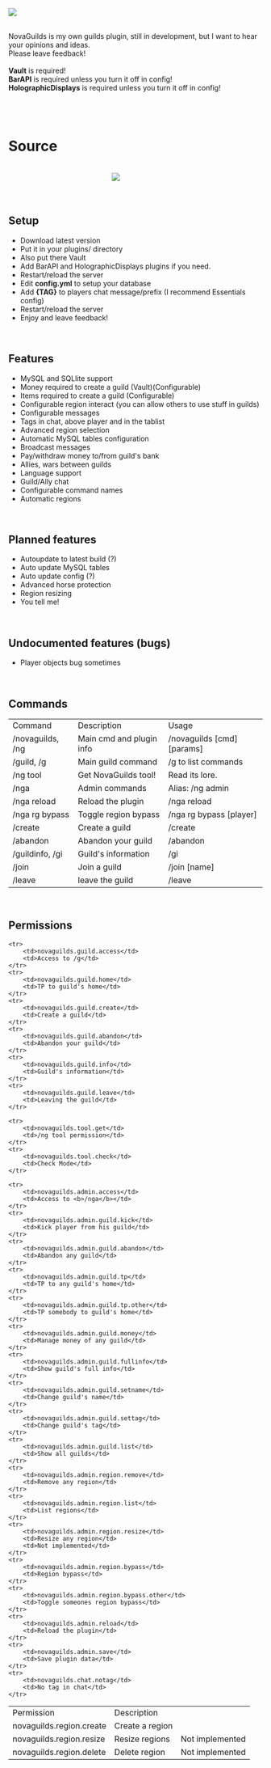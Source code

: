 <img src="http://novaguilds.marcin.co/img/newlogo.png" /><br/><br/>

NovaGuilds is my own guilds plugin, still in development, but I want to hear your opinions and ideas.<br/>
Please leave feedback!<br/><br/>
<b>Vault</b> is required!<br/>
<b>BarAPI</b> is required unless you turn it off in config!<br/>
<b>HolographicDisplays</b> is required unless you turn it off in config!<br/>
<br/><br/><br/>

<h1>Source</h1><br/>
&nbsp;&nbsp;&nbsp;&nbsp;&nbsp;&nbsp;&nbsp;&nbsp;&nbsp;&nbsp;&nbsp;&nbsp;&nbsp;&nbsp;&nbsp;&nbsp;&nbsp;&nbsp;&nbsp;&nbsp;&nbsp;&nbsp;&nbsp;&nbsp;&nbsp;&nbsp;&nbsp;&nbsp;&nbsp;&nbsp;&nbsp;&nbsp;&nbsp;&nbsp;&nbsp;&nbsp;&nbsp;&nbsp;&nbsp;&nbsp;&nbsp;&nbsp;&nbsp;&nbsp;&nbsp;&nbsp;&nbsp;&nbsp;&nbsp;&nbsp;&nbsp;
<a href="https://github.com/MarcinWieczorek/NovaGuilds">
    <img src="http://kosz.marcin.co/githublogo.png" />
</a>
<br/><br/><br/>

<h2><b>Setup</b></h2>
<ul>
    <li>Download latest version</li>
    <li>Put it in your plugins/ directory</li>
    <li>Also put there Vault</li>
    <li>Add BarAPI and HolographicDisplays plugins if you need.</li>
    <li>Restart/reload the server</li>
    <li>Edit <b>config.yml</b> to setup your database</li>
    <li>Add <b>{TAG}</b> to players chat message/prefix (I recommend Essentials config)</li>
    <li>Restart/reload the server</li>
    <li>Enjoy and leave feedback!</li>
</ul>

<br/>
<h2><b>Features</b></h2>
<ul>
    <li>MySQL and SQLlite support</li>
    <li>Money required to create a guild (Vault)(Configurable)</li>
    <li>Items required to create a guild (Configurable)</li>
    <li>Configurable region interact (you can allow others to use stuff in guilds)</li>
    <li>Configurable messages</li>
    <li>Tags in chat, above player and in the tablist</li>
    <li>Advanced region selection</li>
    <li>Automatic MySQL tables configuration</li>
    <li>Broadcast messages</li>
    <li>Pay/withdraw money to/from guild's bank</li>
    <li>Allies, wars between guilds</li>
    <li>Language support</li>
    <li>Guild/Ally chat</li>
    <li>Configurable command names</li>
    <li>Automatic regions</li>
</ul>

<br/>
<h2><b>Planned features</b></h2>
<ul>
    <li>Autoupdate to latest build (?)</li>
    <li>Auto update MySQL tables</li>
    <li>Auto update config (?)</li>
    <li>Advanced horse protection</li>
    <li>Region resizing</li>
    <li>You tell me!</li>
</ul>

<br/>
<h2><b>Undocumented features (bugs)</b></h2>
<ul>
    <li>Player objects bug sometimes</li>
</ul>

<br/>
<h2><b>Commands</b></h2>
<table>
    <tr>
        <td>Command</td>
        <td>Description</td>
        <td>Usage</td>
    </tr>
    <tr>
        <td>/novaguilds, /ng</td>
        <td>Main cmd and plugin info</td>
        <td>/novaguilds [cmd] [params]</td>
    </tr>
    <tr>
        <td>/guild, /g</td>
        <td>Main guild command</td>
        <td>/g to list commands</td>
    </tr>
    <tr>
        <td>/ng tool</td>
        <td>Get NovaGuilds tool!</td>
        <td>Read its lore.</td>
    </tr>
    <tr>
        <td>/nga</td>
        <td>Admin commands</td>
        <td>Alias: /ng admin</td>
    </tr>
    <tr>
        <td>/nga reload</td>
        <td>Reload the plugin</td>
        <td>/nga reload</td>
    </tr>
    <tr>
        <td>/nga rg bypass</td>
        <td>Toggle region bypass
        <td>/nga rg bypass [player]</td>
    </tr>
    <tr>
        <td>/create</td>
        <td>Create a guild</td>
        <td>/create <tag> <name></td>
    </tr>
    <tr>
        <td>/abandon</td>
        <td>Abandon your guild</td>
        <td>/abandon</td>
    </tr>
    <tr>
        <td>/guildinfo, /gi</td>
        <td>Guild's information</td>
        <td>/gi <name></td>
    </tr>
    <tr>
        <td>/join</td>
        <td>Join a guild</td>
        <td>/join [name]</td>
    </tr>
    <tr>
        <td>/leave</td>
        <td>leave the guild</td>
        <td>/leave</td>
    </tr>
</table>

<br/>
<h2><b>Permissions</b></h2>
<table>
    <tr>
        <td>Permission</td>
        <td>Description</td>
    </tr>
    <tr>
        <td>novaguilds.region.create</td>
        <td>Create a region</td>
    </tr>
    <tr>
        <td>novaguilds.region.resize</td>
        <td>Resize regions</td>
        <td>Not implemented</td>
    </tr>
    <tr>
        <td>novaguilds.region.delete</td>
        <td>Delete region</td>
        <td>Not implemented</td>
    </tr>
    
    <tr>
        <td>novaguilds.guild.access</td>
        <td>Access to /g</td>
    </tr>
    <tr>
        <td>novaguilds.guild.home</td>
        <td>TP to guild's home</td>
    </tr>
    <tr>
        <td>novaguilds.guild.create</td>
        <td>Create a guild</td>
    </tr>
    <tr>
        <td>novaguilds.guild.abandon</td>
        <td>Abandon your guild</td>
    </tr>
    <tr>
        <td>novaguilds.guild.info</td>
        <td>Guild's information</td>
    </tr>
    <tr>
        <td>novaguilds.guild.leave</td>
        <td>Leaving the guild</td>
    </tr>
    
    <tr>
        <td>novaguilds.tool.get</td>
        <td>/ng tool permission</td>
    </tr>
    <tr>
        <td>novaguilds.tool.check</td>
        <td>Check Mode</td>
    </tr>
    
    <tr>
        <td>novaguilds.admin.access</td>
        <td>Access to <b>/nga</b></td>
    </tr>
    <tr>
        <td>novaguilds.admin.guild.kick</td>
        <td>Kick player from his guild</td>
    </tr>
    <tr>
        <td>novaguilds.admin.guild.abandon</td>
        <td>Abandon any guild</td>
    </tr>
    <tr>
        <td>novaguilds.admin.guild.tp</td>
        <td>TP to any guild's home</td>
    </tr>
    <tr>
        <td>novaguilds.admin.guild.tp.other</td>
        <td>TP somebody to guild's home</td>
    </tr>
    <tr>
        <td>novaguilds.admin.guild.money</td>
        <td>Manage money of any guild</td>
    </tr>
    <tr>
        <td>novaguilds.admin.guild.fullinfo</td>
        <td>Show guild's full info</td>
    </tr>
    <tr>
        <td>novaguilds.admin.guild.setname</td>
        <td>Change guild's name</td>
    </tr>
    <tr>
        <td>novaguilds.admin.guild.settag</td>
        <td>Change guild's tag</td>
    </tr>
    <tr>
        <td>novaguilds.admin.guild.list</td>
        <td>Show all guilds</td>
    </tr>
    <tr>
        <td>novaguilds.admin.region.remove</td>
        <td>Remove any region</td>
    </tr>
    <tr>
        <td>novaguilds.admin.region.list</td>
        <td>List regions</td>
    </tr>
    <tr>
        <td>novaguilds.admin.region.resize</td>
        <td>Resize any region</td>
        <td>Not implemented</td>
    </tr>
    <tr>
        <td>novaguilds.admin.region.bypass</td>
        <td>Region bypass</td>
    </tr>
    <tr>
        <td>novaguilds.admin.region.bypass.other</td>
        <td>Toggle someones region bypass</td>
    </tr>
    <tr>
        <td>novaguilds.admin.reload</td>
        <td>Reload the plugin</td>
    </tr>
    <tr>
        <td>novaguilds.admin.save</td>
        <td>Save plugin data</td>
    </tr>
    <tr>
        <td>novaguilds.chat.notag</td>
        <td>No tag in chat</td>
    </tr>
</table>
